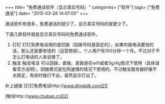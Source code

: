 +++
title= "免费通话软件（显示真实号码）"
categories= ["软件"]
tags= ["免费通话"]
date= "2015-03-28 14:07:00"
+++

通话软件有很多，免费通话的就少了，显示真实号码的就更少了。

下面几款软件就是显示真实号码的免费通话软件。


<!--more-->


 1. 钉钉
       钉钉免费电话用的是回拨（回拨号码是固定的），如果你接电话要钱的话，那么还是要收钱的（运营商收）。个人用户有100分钟一个月。不过对于不怎么打电话的人来说够了。
 2.  触宝
          触宝电话 可以回拨，直拨。直拨是在wifi或者3g/4g情况下使用（具体请看官方说明）。回拨模式是在网速慢的情况下使用的。不过触宝服务器好像不太稳定，有些时候打不出，虽然显示打出了。

补上链接
[钉钉免费电话http://www.dingtalk.com][1]

[触宝http://www.chubao.cn][2]


  [1]: http://www.dingtalk.com
  [2]: http://www.chubao.cn
